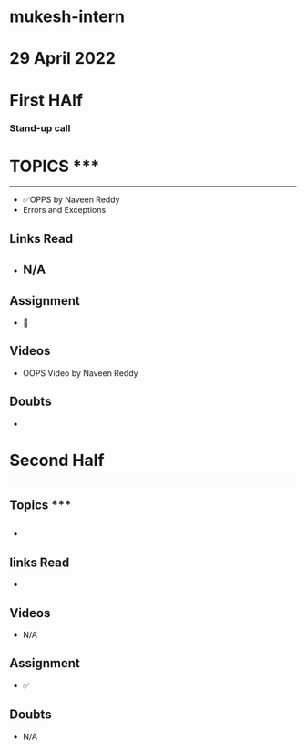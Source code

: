 # mukesh-intern

# 29 April 2022

# First HAlf
 ### Stand-up call 
  # TOPICS ***
 *******************************
 - ✅OPPS  by Naveen Reddy
 - Errors and Exceptions

 ## Links Read
 - ## N/A

 ## Assignment
 - 🔄
## Videos
- OOPS Video by Naveen Reddy
## Doubts
-

# Second Half
*********************************************
## Topics ***
- 
  ##

## links Read
- 

## Videos
- N/A
## Assignment
- ✅
## Doubts 
- N/A